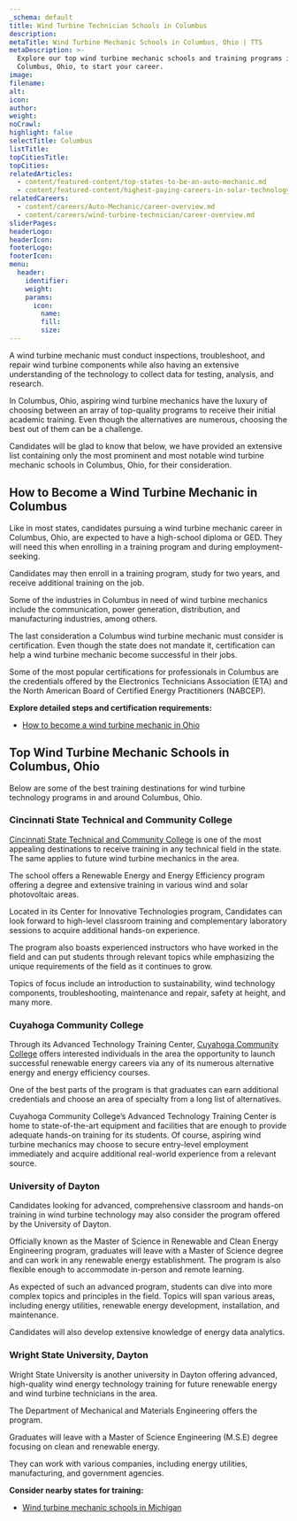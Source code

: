 ```yaml
---
_schema: default
title: Wind Turbine Technician Schools in Columbus
description:
metaTitle: Wind Turbine Mechanic Schools in Columbus, Ohio | TTS
metaDescription: >-
  Explore our top wind turbine mechanic schools and training programs in
  Columbus, Ohio, to start your career.
image:
filename:
alt:
icon:
author:
weight:
noCrawl:
highlight: false
selectTitle: Columbus
listTitle:
topCitiesTitle:
topCities:
relatedArticles:
  - content/featured-content/top-states-to-be-an-auto-mechanic.md
  - content/featured-content/highest-paying-careers-in-solar-technology.md
relatedCareers:
  - content/careers/Auto-Mechanic/career-overview.md
  - content/careers/wind-turbine-technician/career-overview.md
sliderPages:
headerLogo:
headerIcon:
footerLogo:
footerIcon:
menu:
  header:
    identifier:
    weight:
    params:
      icon:
        name:
        fill:
        size:
---
```

A wind turbine mechanic must conduct inspections, troubleshoot, and repair wind turbine components while also having an extensive understanding of the technology to collect data for testing, analysis, and research.

In Columbus, Ohio, aspiring wind turbine mechanics have the luxury of choosing between an array of top-quality programs to receive their initial academic training. Even though the alternatives are numerous, choosing the best out of them can be a challenge.

Candidates will be glad to know that below, we have provided an extensive list containing only the most prominent and most notable wind turbine mechanic schools in Columbus, Ohio, for their consideration.

## **How to Become a Wind Turbine Mechanic in Columbus**

Like in most states, candidates pursuing a wind turbine mechanic career in Columbus, Ohio, are expected to have a high-school diploma or GED. They will need this when enrolling in a training program and during employment-seeking.

Candidates may then enroll in a training program, study for two years, and receive additional training on the job.

Some of the industries in Columbus in need of wind turbine mechanics include the communication, power generation, distribution, and manufacturing industries, among others.

The last consideration a Columbus wind turbine mechanic must consider is certification. Even though the state does not mandate it, certification can help a wind turbine mechanic become successful in their jobs.

Some of the most popular certifications for professionals in Columbus are the credentials offered by the Electronics Technicians Association (ETA) and the North American Board of Certified Energy Practitioners (NABCEP).

**Explore detailed steps and certification requirements:**

* [How to become a wind turbine mechanic in Ohio](https://toptradeschools.com/near-you/wind-turbine-technician/ohio/)

## **Top Wind Turbine Mechanic Schools in Columbus, Ohio**

Below are some of the best training destinations for wind turbine technology programs in and around Columbus, Ohio.

### **Cincinnati State Technical and Community College**

[Cincinnati State Technical and Community College](https://www.cincinnatistate.edu/academics/degree-certificate/electro-mechanical-engineering-technology-energy-major-emete/) is one of the most appealing destinations to receive training in any technical field in the state. The same applies to future wind turbine mechanics in the area.

The school offers a Renewable Energy and Energy Efficiency program offering a degree and extensive training in various wind and solar photovoltaic areas.

Located in its Center for Innovative Technologies program, Candidates can look forward to high-level classroom training and complementary laboratory sessions to acquire additional hands-on experience.

The program also boasts experienced instructors who have worked in the field and can put students through relevant topics while emphasizing the unique requirements of the field as it continues to grow.

Topics of focus include an introduction to sustainability, wind technology components, troubleshooting, maintenance and repair, safety at height, and many more.

### **Cuyahoga Community College**

Through its Advanced Technology Training Center, [Cuyahoga Community College](https://www.tri-c.edu/campuses-and-locations/attc/index.html) offers interested individuals in the area the opportunity to launch successful renewable energy careers via any of its numerous alternative energy and energy efficiency courses.

One of the best parts of the program is that graduates can earn additional credentials and choose an area of specialty from a long list of alternatives.

Cuyahoga Community College’s Advanced Technology Training Center is home to state-of-the-art equipment and facilities that are enough to provide adequate hands-on training for its students. Of course, aspiring wind turbine mechanics may choose to secure entry-level employment immediately and acquire additional real-world experience from a relevant source.

### **University of Dayton**

Candidates looking for advanced, comprehensive classroom and hands-on training in wind turbine technology may also consider the program offered by the University of Dayton.

Officially known as the Master of Science in Renewable and Clean Energy Engineering program, graduates will leave with a Master of Science degree and can work in any renewable energy establishment. The program is also flexible enough to accommodate in-person and remote learning.

As expected of such an advanced program, students can dive into more complex topics and principles in the field. Topics will span various areas, including energy utilities, renewable energy development, installation, and maintenance.

Candidates will also develop extensive knowledge of energy data analytics.

### **Wright State University, Dayton**

Wright State University is another university in Dayton offering advanced, high-quality wind energy technology training for future renewable energy and wind turbine technicians in the area.

The Department of Mechanical and Materials Engineering offers the program.

Graduates will leave with a Master of Science Engineering (M.S.E) degree focusing on clean and renewable energy.

They can work with various companies, including energy utilities, manufacturing, and government agencies.

**Consider nearby states for training:**

* [Wind turbine mechanic schools in Michigan](https://toptradeschools.com/near-you/wind-turbine-technician/michigan/)